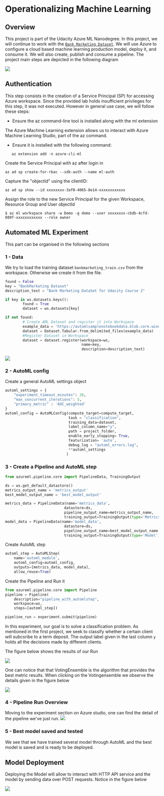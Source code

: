 # Operationalizing Machine Learning
## Overview
This project is part of the Udacity Azure ML Nanodegree. In this project, we will continue to work with the [`Bank Marketing Dataset`](https://archive.ics.uci.edu/ml/datasets/Bank+Marketing). We will use Azure to configure a cloud based machine learning production model, deploy it, and consume it. We will also create, publish and consume a pipeline. 
The project main steps are depicted in the following diagram

<img src="./images/diagram-project-2.png">


## Authentication
This step consists in the creation of a Service Principal (SP) for accessing Azure workspace. Since the provided lab holds insufficient privileges for this step, it was not executed. However in general use case, we will follow these steps: 

* Ensure the az command-line tool is installed along with the ml extension

The Azure Machine Learning extension allows us to interact with Azure Machine Learning Studio, part of the az command.
* Ensure it is installed with the following command:
```
   az extension add -n azure-cli-ml
```
Create the Service Principal with az after login in
```
az ad sp create-for-rbac --sdk-auth --name ml-auth
```
Capture the "objectId" using the clientID:
```
az ad sp show --id xxxxxxxx-3af0-4065-8e14-xxxxxxxxxxxx
```
Assign the role to the new Service Principal for the given Workspace, Resource Group and User objectId
```
$ az ml workspace share -w Demo -g demo --user xxxxxxxx-cbdb-4cfd-089f-xxxxxxxxxxxx --role owner
```
## Automated ML Experiment
This part can be organised in the following sections 
### 1 - Data
We try to load the training dataset `bankmarketing_train.csv` from the workspace. Otherwise we create it from the file.
```python
found = False
key = "BankMarketing Dataset"
description_text = "Bank Marketing DataSet for Udacity Course 2"

if key in ws.datasets.keys(): 
        found = True
        dataset = ws.datasets[key] 

if not found:
        # Create AML Dataset and register it into Workspace
        example_data = 'https://automlsamplenotebookdata.blob.core.windows.net/automl-sample-notebook-data/bankmarketing_train.csv'
        dataset = Dataset.Tabular.from_delimited_files(example_data)        
        #Register Dataset in Workspace
        dataset = dataset.register(workspace=ws,
                                   name=key,
                                   description=description_text)
```

<img src="./images/data-creation.png">

### 2 - AutoML config 
Create a general AutoML settings object

```python 
automl_settings = {
    "experiment_timeout_minutes": 20,
    "max_concurrent_iterations": 5,
    "primary_metric" : 'AUC_weighted'
}
automl_config = AutoMLConfig(compute_target=compute_target,
                             task = "classification",
                             training_data=dataset,
                             label_column_name="y",   
                             path = project_folder,
                             enable_early_stopping= True,
                             featurization= 'auto',
                             debug_log = "automl_errors.log",
                             **automl_settings
                            )
```
### 3 - Create a Pipeline and AutoML step
```python
from azureml.pipeline.core import PipelineData, TrainingOutput

ds = ws.get_default_datastore()
metrics_output_name = 'metrics_output'
best_model_output_name = 'best_model_output'

metrics_data = PipelineData(name='metrics_data',
                           datastore=ds,
                           pipeline_output_name=metrics_output_name,
                           training_output=TrainingOutput(type='Metrics'))
model_data = PipelineData(name='model_data',
                           datastore=ds,
                           pipeline_output_name=best_model_output_name,
                           training_output=TrainingOutput(type='Model'))
```
Create AutoML step 

```python
automl_step = AutoMLStep(
    name='automl_module',
    automl_config=automl_config,
    outputs=[metrics_data, model_data],
    allow_reuse=True)
```
Create the Pipeline and Run it
```python
from azureml.pipeline.core import Pipeline
pipeline = Pipeline(
    description="pipeline_with_automlstep",
    workspace=ws,    
    steps=[automl_step])

pipeline_run = experiment.submit(pipeline)
```
In this experiment, our goal is to solve a classification problem. As mentioned in the first project, we seek to classify whether a certain client will subcsribe to a term deposit. The output label given in the last column `y` holds all the decisions made by different clients.

The figure below shows the results of our Run

<img src="./images/run-autoML.png">

One can notice that that VotingEnsemble is the algorithm that provides the best metric results. When clicking on the Votingensemble we observe the details given in the figure below

<img src="./images/run-best-voting.png">

### 4 - Pipeline Run Overview 
Moving to the experiment section on Azure studio, one can find the detail of the pipeline we've just run. 
<img src="./images/pipeline-run-overview.png">

### 5 - Best model saved and tested
We see that we have trained several model through AutoML and the best model is saved and is ready to be deployed. 

## Model Deployment 
Deploying the Model will allow to interact with HTTP API service and the model by sending data over POST requests.
Notice in the figure below

<img src="./images/model-deployment.png">